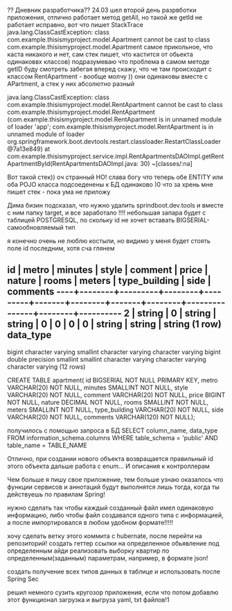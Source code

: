?? Дневник разработчика?? 24.03
шел второй день разрвботки приложения, отлично работает метод getAll, но такой же getId не работает исправно, вот что
пишет StackTrace
java.lang.ClassCastException: class com.example.thisismyproject.model.Apartment cannot be cast to class
com.example.thisismyproject.model.Apartment
самое прикольное, что каста никакого и нет, сам стек пишет, что кастится от обьекта одинаковвх классов)
подразумеваю что проблема в самом методе getID
буду смотреть
забегая вперед скажу, что че там происходит с классом RentApartment - вообще молчу )) они одинаковы вместе с APartment,
а стек у них абсолютно разный

java.lang.ClassCastException: class com.example.thisismyproject.model.RentApartment cannot be cast to class
com.example.thisismyproject.model.RentApartment (com.example.thisismyproject.model.RentApartment is in unnamed module of
loader 'app'; com.example.thisismyproject.model.RentApartment is in unnamed module of loader
org.springframework.boot.devtools.restart.classloader.RestartClassLoader @7a13e849)
at com.example.thisismyproject.service.impl.RentApartmentsDAOImpl.getRentApartmentById(RentApartmentsDAOImpl.java:
30) ~[classes/:na]

Вот такой стек)) оч странный
НО!
слава богу что теперь обе ENTITY или оба POJO класса подсоеденены к БД одинаково )0
что за хрень мне пишет стек - пока ума не приложу

Дима бизин подсказал, что нужно удалить sprindboot.dev.tools и вместе с ним папку target, и все заработало !!!!
небольшая запара будет с таблицей POSTGRESQL, по скольку id не хочет вставать BIGSERIAL-самообновляемый тип

я конечно очень не люблю костыли, но видимо у меня будет стоять поле id последним, хотя сча глянем

id | metro | minutes | style | comment | price | nature | rooms | meters | type_building | side | comments
----+--------+---------+--------+---------+-------+--------+-------+--------+---------------+--------+----------
2 | string | 0 | string | string | 0 | 0 | 0 | 0 | string | string | string
(1 row)
data_type
-------------------
bigint
character varying
smallint
character varying
character varying
bigint
double precision
smallint
smallint
character varying
character varying
character varying
(12 rows)

CREATE TABLE apartment(
id BIGSERIAL NOT NULL PRIMARY KEY,
metro VARCHAR(20) NOT NULL,
minutes SMALLINT NOT NULL,
style VARCHAR(20) NOT NULL,
comment VARCHAR(20) NOT NULL,
price BIGINT NOT NULL,
nature DECIMAL NOT NULL,
rooms SMALLINT NOT NULL,
meters SMALLINT NOT NULL,
type_building VARCHAR(20) NOT NULL,
side VARCHAR(20) NOT NULL,
comments VARCHAR(120) NOT NULL);

получилось с помощью запроса в БД
SELECT column_name, data_type FROM information_schema.columns
WHERE table_schema = 'public' AND table_name = TABLE_NAME

Отлично, при создании нового объекта возвращается правильный id этого объекта
дальше работа с enum...
И описания к контроллерам

Чем больше я пишу свое приложение, тем больше узнаю
оказалось что функции сервисов и аннотаций будут выполнятся лишь тогда, когда ты действуешь по правилам Spring!

нужно сделать так чтобы каждый созданный файл имел одинаковую информацию, либо 
чтобы файл создавался одного типа с информацией, а после импортировался в любом удобном формате!!!!!

хочу сделать ветку этого коммита с hubernate, после перейти на репозиторий!
создать геттер ссылки на определенное обьявление под определенным айди
реализовать выборку квартир по определенным(заданным) параметрам, например, в формате json!

создать получение всех типов данных в таблице и использовать после Spring Sec 

решил немного сузить кругозор приложения, если что потом добавлю этот функционал
загрузка и выгруза yaml, txt файлов!1